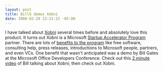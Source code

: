 ```yaml
---
layout: post
title: BillG demos Xobni
date: 2008-02-29 22:21:23 -05:00
---
```


I have talked about [Xobni](http://www.xobni.com/) several times before and absolutely love this product. It turns out Xobni is a Microsoft [Startup Accelerator Program](http://microsoftstartupzone.com/accelerator/country.aspx?c=en) partner. There are lots of [benefits to the program](http://dondodge.typepad.com/the_next_big_thing/2008/01/microsoft-start.html) like free software, consulting help, press releases, introductions to Microsoft people, partners, and even VCs. One benefit that wasn't anticipated was a demo by Bill Gates at the Microsoft Office Developers Conference. Check out this [2 minute video](http://youtube.com/watch?v=Mr5zOxG7wbU) of Bill talking about Xobni; then check out Xobni.
